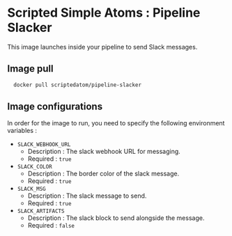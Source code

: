# Scripted Simple Atoms : Pipeline Slacker

This image launches inside your pipeline to send Slack messages.

## Image pull

```bash
  docker pull scriptedatom/pipeline-slacker
```

## Image configurations

In order for the image to run, you need to specify the following environment variables :

* `SLACK_WEBHOOK_URL`
    * Description : The slack webhook URL for messaging.
    * Required : `true`
* `SLACK_COLOR`
    * Description : The border color of the slack message.
    * Required : `true`
* `SLACK_MSG`
    * Description : The slack message to send.
    * Required : `true`
* `SLACK_ARTIFACTS`
    * Description : The slack block to send alongside the message.
    * Required : `false`
